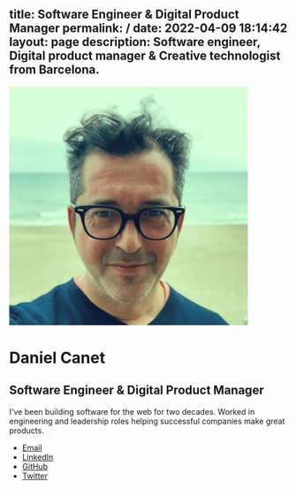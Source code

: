 title: Software Engineer & Digital Product Manager
permalink: /
date: 2022-04-09 18:14:42
layout: page
description: Software engineer, Digital product manager & Creative technologist from Barcelona.
---
<div class="first stack">
    <img src="media/profile-last.jpg" alt="Profile pic from Daniel Canet" class="img-profile" />
</div>
<div class="last stack bio">
    <h1>Daniel Canet</h1>
    <h2>Software Engineer & Digital Product Manager</h2>
    <p>I've been building software for the web for two decades. Worked in engineering and leadership roles helping successful companies make great products.</p>
    <ul class="contact" role="list">
        <li><a href="mailto:hello@danielca.net" title="Contact by e-mail">Email</a></li>        
        <li><a href="https://www.linkedin.com/in/dcanetma" title="Visit Daniel Canet's LinkedIn profile">LinkedIn</a></li>
        <li><a href="https://github.com/dcanet-at-wiris" title="Visit Daniel Canet's GitHub profile from Wiris">GitHub</a></li>
        <li><a href="https://twitter.com/dcanetma" title="Visit Daniel Canet's Twitter profile">Twitter</a></li>
        <!--         
        <li><a href="https://github.com/dcanetma" title="Visit Daniel Canet's GitHub profile">GitHub Fun</a></li>
        -->
    </ul>
</div>
